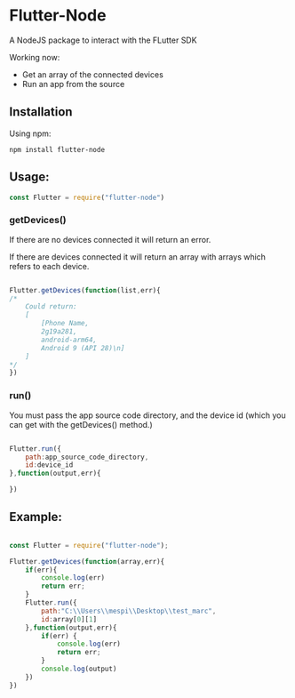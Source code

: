 # Flutter-Node

A NodeJS package to interact with the FLutter SDK

Working now:

* Get an array of the connected devices
* Run an app from the source

## Installation
Using npm:

```
npm install flutter-node
```

## Usage:

```javascript
const Flutter = require("flutter-node")
```

### getDevices()

If there are no devices connected it will return an error.

If there are devices connected it will return an array with arrays which refers to each device.

```javascript

Flutter.getDevices(function(list,err){
/*
    Could return:
    [
        [Phone Name,
        2g19a281,
        android-arm64,
        Android 9 (API 28)\n]
    ]
*/
})

```

### run()

You must pass the app source code directory, and the device id (which you can get with the getDevices() method.)

```javascript

Flutter.run({
    path:app_source_code_directory,
    id:device_id
},function(output,err){

})
```

## Example:

```javascript

const Flutter = require("flutter-node");

Flutter.getDevices(function(array,err){
    if(err){
        console.log(err)
        return err;
    }
    Flutter.run({
        path:"C:\\Users\\mespi\\Desktop\\test_marc",
        id:array[0][1]
    },function(output,err){
        if(err) {
            console.log(err)
            return err;
        }
        console.log(output)
    })
})

```

